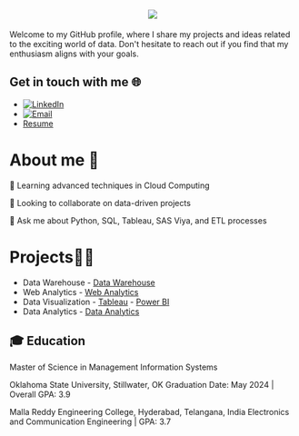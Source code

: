 
<h1 align="center" style="color: red;">
    <img src="https://readme-typing-svg.herokuapp.com/?font=Righteous&size=35&center=true&vCenter=true&width=500&height=70&duration=4000&lines=Hi+There!+👋;+I'm+Rishitha+Ganagoni!;" />
</h1>

Welcome to my GitHub profile, where I share my projects and ideas related to the exciting world of data. Don't hesitate to reach out if you find that my enthusiasm aligns with your goals.

## Get in touch with me 🌐

- [![LinkedIn](https://img.shields.io/badge/LinkedIn-Connect-blue?style=for-the-badge&logo=linkedin)](https://www.linkedin.com/in/rishitha-ganagoni/)
- [![Email](https://img.shields.io/badge/Email-Contact%20Me-brightgreen?style=for-the-badge&logo=gmail)](mailto:ganagonirishitha@gmail.com)
- [Resume](<Link_to_Your_Resume>)

# About me 🚀
🌱 Learning advanced techniques in Cloud Computing

👯 Looking to collaborate on data-driven projects

💬 Ask me about Python, SQL, Tableau, SAS Viya, and ETL processes

# Projects👩‍🏭

- Data Warehouse - [Data Warehouse](https://github.com/RishithaGanagoni/Data-Warehousing)
- Web Analytics - [Web Analytics](https://github.com/RishithaGanagoni/Web-Analytics)
- Data Visualization - [Tableau](https://public.tableau.com/app/profile/rishitha.ganagoni/vizzes)
                     - [Power BI]()
- Data Analytics - [Data Analytics](https://github.com/RishithaGanagoni/Data-Analytics)

  
## 🎓 Education

Master of Science in Management Information Systems

Oklahoma State University, Stillwater, OK
Graduation Date: May 2024 | Overall GPA: 3.9

Malla Reddy Engineering College, Hyderabad, Telangana, India
Electronics and Communication Engineering | GPA: 3.7





